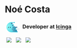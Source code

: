 Noé Costa
===

### <img src="./img/lala.png" height="32" hspace="5" style="vertical-align:middle"> Developer at <a href="https://github.com/Icinga" target="_blank">Icinga</a>

<p float="left" width="100%">
    <img width="50%" src="https://github-readme-stats.vercel.app/api/pin/?username=Icinga&repo=Icinga2&title_color=00C2ED&text_color=ffffff&icon_color=0081a6&bg_color=06062C&hide_border=true&locale=en" hspace="5" />
    <img width="50%" src="https://github-readme-stats.vercel.app/api/pin/?username=Icinga&repo=icingadb&title_color=00C2ED&text_color=ffffff&icon_color=0081a6&bg_color=06062C&hide_border=true&locale=en" hspace="5" />
    <img width="50%" src="https://github-readme-stats.vercel.app/api/pin/?username=Icinga&repo=icinga-notifications&title_color=00C2ED&text_color=ffffff&icon_color=0081a6&bg_color=06062C&hide_border=true&locale=en" hspace="5" />
</p>
